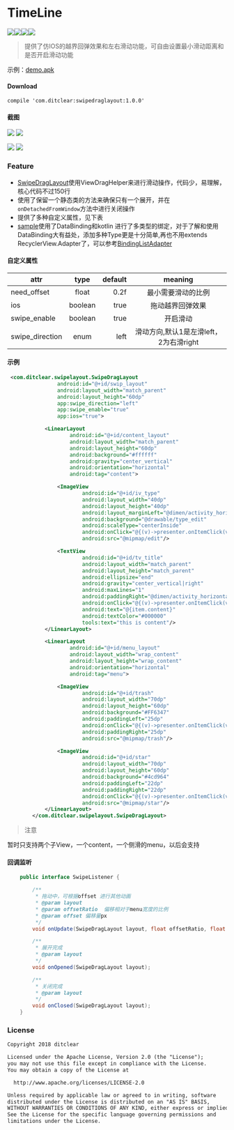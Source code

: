 # TimeLine

![](https://img.shields.io/badge/minSdk-17-brightgreen.svg)![](https://img.shields.io/badge/version-1.0.0-green.svg)![](https://img.shields.io/badge/star-353-blue.svg)![](https://img.shields.io/badge/fork-90-blue.svg)
> 提供了仿IOS的越界回弹效果和左右滑动功能，可自由设置最小滑动距离和是否开启滑动功能

示例：[demo.apk](apk/timeline.apk)

#### Download
    compile 'com.ditclear:swipedraglayout:1.0.0'

#### 截图

![](screenshot/feature.gif)					![](screenshot/modify.gif)

![](screenshot/recyclerview.gif)					![](screenshot/listview.gif)





### Feature

- [SwipeDragLayout](https://github.com/vienan/TimeLine/blob/master/swipelayout/src/main/java/com/ditclear/swipelayout/SwipeDragLayout.java)使用ViewDragHelper来进行滑动操作，代码少，易理解，核心代码不过150行
- 使用了保留一个静态类的方法来确保只有一个展开，并在`onDetachedFromWindow`方法中进行关闭操作
- 提供了多种自定义属性，见下表
- [sample](https://github.com/ditclear/SwipeLayout/blob/8d5cfdce76249150b3c37c72cd0a600138fe00d8/app/src/main/java/vienan/app/expandableswipelistview/RecyclerActivity.java)使用了DataBinding和kotlin 进行了多类型的绑定，对于了解和使用DataBinding大有益处，添加多种Type更是十分简单,再也不用extends RecyclerView.Adapter了，可以参考[BindingListAdapter](https://github.com/ditclear/BindingListAdapter)


#### 自定义属性

| attr            |  type   | default |          meaning          |
| --------------- | :-----: | ------: | :-----------------------: |
| need_offset     |  float  |    0.2f |         最小需要滑动的比例         |
| ios             | boolean |    true |         拖动越界回弹效果          |
| swipe_enable    | boolean |    true |           开启滑动            |
| swipe_direction |  enum   |    left | 滑动方向,默认1是左滑left，2为右滑right |

#### 示例

```xml
 <com.ditclear.swipelayout.SwipeDragLayout
                android:id="@+id/swip_layout"
                android:layout_width="match_parent"
                android:layout_height="60dp"
                app:swipe_direction="left"
                app:swipe_enable="true"
                app:ios="true">

            <LinearLayout
                    android:id="@+id/content_layout"
                    android:layout_width="match_parent"
                    android:layout_height="60dp"
                    android:background="#ffffff"
                    android:gravity="center_vertical"
                    android:orientation="horizontal"
                    android:tag="content">

                <ImageView
                        android:id="@+id/iv_type"
                        android:layout_width="40dp"
                        android:layout_height="40dp"
                        android:layout_marginLeft="@dimen/activity_horizontal_margin"
                        android:background="@drawable/type_edit"
                        android:scaleType="centerInside"
                        android:onClick="@{(v)->presenter.onItemClick(v,item)}"
                        android:src="@mipmap/edit"/>

                <TextView
                        android:id="@+id/tv_title"
                        android:layout_width="match_parent"
                        android:layout_height="match_parent"
                        android:ellipsize="end"
                        android:gravity="center_vertical|right"
                        android:maxLines="1"
                        android:paddingRight="@dimen/activity_horizontal_margin"
                        android:onClick="@{(v)->presenter.onItemClick(v,item)}"
                        android:text="@{item.content}"
                        android:textColor="#000000"
                        tools:text="this is content"/>
            </LinearLayout>

            <LinearLayout
                    android:id="@+id/menu_layout"
                    android:layout_width="wrap_content"
                    android:layout_height="wrap_content"
                    android:orientation="horizontal"
                    android:tag="menu">

                <ImageView
                        android:id="@+id/trash"
                        android:layout_width="70dp"
                        android:layout_height="60dp"
                        android:background="#FF6347"
                        android:paddingLeft="25dp"
                        android:onClick="@{(v)->presenter.onItemClick(v,item)}"
                        android:paddingRight="25dp"
                        android:src="@mipmap/trash"/>

                <ImageView
                        android:id="@+id/star"
                        android:layout_width="70dp"
                        android:layout_height="60dp"
                        android:background="#4cd964"
                        android:paddingLeft="22dp"
                        android:paddingRight="22dp"
                        android:onClick="@{(v)->presenter.onItemClick(v,item)}"
                        android:src="@mipmap/star"/>
            </LinearLayout>
        </com.ditclear.swipelayout.SwipeDragLayout>
```

> 注意

暂时只支持两个子View，一个content，一个侧滑的menu，以后会支持

#### 回调监听

```java
    public interface SwipeListener {

        /**
         * 拖动中，可根据offset 进行其他动画
         * @param layout
         * @param offsetRatio  偏移相对于menu宽度的比例
         * @param offset 偏移量px
         */
        void onUpdate(SwipeDragLayout layout, float offsetRatio, float offset);

        /**
         * 展开完成
         * @param layout
         */
        void onOpened(SwipeDragLayout layout);

        /**
         * 关闭完成
         * @param layout
         */
        void onClosed(SwipeDragLayout layout);
    }
```

### License

```txt
Copyright 2018 ditclear

Licensed under the Apache License, Version 2.0 (the "License");
you may not use this file except in compliance with the License.
You may obtain a copy of the License at

  http://www.apache.org/licenses/LICENSE-2.0

Unless required by applicable law or agreed to in writing, software
distributed under the License is distributed on an "AS IS" BASIS,
WITHOUT WARRANTIES OR CONDITIONS OF ANY KIND, either express or implied.
See the License for the specific language governing permissions and
limitations under the License.
```


